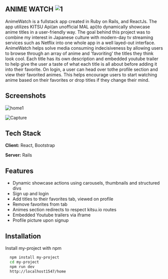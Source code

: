 
## ANIME WATCH ![1](https://user-images.githubusercontent.com/25704348/232182750-1229b6a3-5b91-4e1a-9258-b191a833fb94.PNG)

AnimeWatch is a fullstack app created in Ruby on Rails, and ReactJs. The app utilizes KITSU Api(an unofficial MAL api)to dynamically showcase anime titles in a user-friendly way. The goal behind this project was to combine my interest in Japanese culture with modern-day tv streaming services such as Netflix into one whole app in a well layed-out interface. AnimeWatch helps solve media consuming indecisiveness by allowing users to browse through an array of anime and 'favoriting' the titles they think look cool. Each title has its own description and embedded youtube trailer to help give the user a taste of what each title is all about before adding it into their favorite. On login, a user can head over tothe profile section and view their favorited animes. This helps encourage users to start watching anime based on their favorites or drop titles if they change their mind.


## Screenshots
![home1](https://user-images.githubusercontent.com/25704348/232182651-d5bddb10-d4ab-44fa-9f5e-330d12a2545f.PNG)

![Capture](https://user-images.githubusercontent.com/25704348/228395042-abe8eb22-be35-4073-8456-28fe074e936d.PNG)

## Tech Stack

**Client:** React, Bootstrap

**Server:** Rails


## Features

- Dynamic showcase actions using carousels, thumbnails and structured divs
- Sign up and login
- Add titles to their favorites tab, viewed on profile
- Remove favorites from tab
- Animes section redirects to respect kitsu.io routes
- Embedded Youtube trailers via iframe
- Profile picture upon signup

## Installation

Install my-project with npm

```bash
  npm install my-project
  cd my-project
  npm run dev
  http://localhost1547/home
```
    
